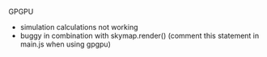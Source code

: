GPGPU
- simulation calculations not working 
- buggy in combination with skymap.render() (comment this statement in main.js when using gpgpu)